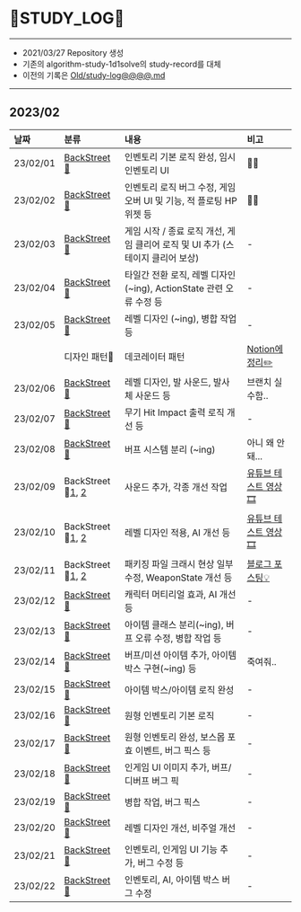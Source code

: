 # 📜STUDY_LOG📜
---
- 2021/03/27 Repository 생성
- 기존의 algorithm-study-1d1solve의 study-record를 대체
- 이전의 기록은 [Old/study-log@@@@.md](https://github.com/Oriburger/oriburger_study_log/blob/main/Old/study_log_2021.md)
---

## 2023/02

<div markdown="1">

|날짜|분류|내용|비고|
|:----|:----|:----|:----|
|23/02/01|[BackStreet🌆](https://github.com/Oriburger/UE5-BackStreet)|인벤토리 기본 로직 완성, 임시 인벤토리 UI|😵‍💫|
|23/02/02|[BackStreet🌆](https://github.com/Oriburger/UE5-BackStreet)|인벤토리 로직 버그 수정, 게임 오버 UI 및 기능, 적 플로팅 HP위젯 등|😵‍💫|
|23/02/03|[BackStreet🌆](https://github.com/Oriburger/UE5-BackStreet/commit/87efaa789848a1189d913c421e180373702ef09b)|게임 시작 / 종료 로직 개선, 게임 클리어 로직 및 UI 추가 (스테이지 클리어 보상)|-|
|23/02/04|[BackStreet🌆](https://github.com/Oriburger/UE5-BackStreet/commit/39a318cac54fdaccafa67def90b12615480e4464)|타일간 전환 로직, 레벨 디자인 (~ing), ActionState 관련 오류 수정 등|-|
|23/02/05|[BackStreet🌆](https://github.com/SSU-BackStreet/UE5-BackStreet)|레벨 디자인 (~ing), 병합 작업 등|-|
||디자인 패턴📖|데코레이터 패턴|[Notion에 정리✏️](https://oriburger.notion.site/96de0df7fc5e4834a5e8ede32aba4b02)|
|23/02/06|[BackStreet🌆](https://github.com/Oriburger/UE5-BackStreet/commit/cc1dba51180a1ea7aa0bb85c36a2f6cc59036c82)|레벨 디자인, 발 사운드, 발사체 사운드 등|브랜치 실수함..|
|23/02/07|[BackStreet🌆](https://github.com/Oriburger/UE5-BackStreet/commit/fb653a0781c7de58c13b921d90bad38d02921e92)|무기 Hit Impact 출력 로직 개선 등|-|
|23/02/08|[BackStreet🌆](https://github.com/Oriburger/UE5-BackStreet/commit/e014feb05e43fe679a0b8a6190d758e2d2087eea)|버프 시스템 분리 (~ing)|아니 왜 안돼...|
|23/02/09|BackStreet🌆[1](https://github.com/Oriburger/UE5-BackStreet-Mirror/commit/21baa88ac794d50f7e24536a12df16457e6dd3c3), [2](https://github.com/Oriburger/UE5-BackStreet-Mirror/commit/ab5892d6b10a6518924e355c3da35437b029fb96)|사운드 추가, 각종 개선 작업|[유튜브 테스트 영상🎞️](https://www.youtube.com/watch?v=XqbCDdVFlTI&ab_channel=LJH)|
|23/02/10|BackStreet🌆[1](https://github.com/Oriburger/UE5-BackStreet-Mirror/commit/1d1957404cf59637716ecd8d28c58ad67152528b), [2](https://github.com/Oriburger/UE5-BackStreet-Mirror/commit/47f7715fa92cb657475409adc24a87533366a0ab)|레벨 디자인 적용, AI 개선 등|[유튜브 테스트 영상🎞️](https://www.youtube.com/watch?v=bI3qDy2NUew&ab_channel=LJH)|
|23/02/11|BackStreet🌆[1](https://github.com/Oriburger/UE5-BackStreet/commit/9f90588b5ddca7f3d61277fa34c7fc360deae75a), [2](https://github.com/Oriburger/UE5-BackStreet/commit/164a585b46d4f798c861d19ade764c96d2853b7e)|패키징 파일 크래시 현상 일부 수정, WeaponState 개선 등|[블로그 포스팅💡](https://blog.naver.com/uss425/223012458970)|
|23/02/12|[BackStreet🌆](https://github.com/Oriburger/UE5-BackStreet/commit/90dcbe4ccac80afa953d50695a93521fd041dfc9)|캐릭터 머티리얼 효과, AI 개선 등|-|
|23/02/13|[BackStreet🌆](https://github.com/Oriburger/UE5-BackStreet/commit/59f10dacadfa5475cdf608c17a5a17180d160d82)|아이템 클래스 분리(~ing), 버프 오류 수정, 병합 작업 등|-|
|23/02/14|[BackStreet🌆](https://github.com/Oriburger/UE5-BackStreet/commit/fd1f586b0f94c9e17c59b7a4b1202118c432bc04)|버프/미션 아이템 추가, 아이템 박스 구현(~ing) 등|죽여줘..|
|23/02/15|[BackStreet🌆](https://github.com/Oriburger/UE5-BackStreet/commit/a939cd2b109529c79f17b4318992ee1bc9ccbdf4)|아이템 박스/아이템 로직 완성|-|
|23/02/16|[BackStreet🌆](https://github.com/Oriburger/UE5-BackStreet/commit/5aee26b0929682a783245c18a70c5234a6a4ed13)|원형 인벤토리 기본 로직|-|
|23/02/17|[BackStreet🌆](https://github.com/Oriburger/UE5-BackStreet/commit/3dc21bf7140db0e305df481d3dd6142540644820)|원형 인벤토리 완성, 보스몹 포효 이벤트, 버그 픽스 등|-|
|23/02/18|[BackStreet🌆](https://github.com/Oriburger/UE5-BackStreet/commit/cde4783e19d3ac4d8fc72a9cc1369e521bf494bb)|인게임 UI 이미지 추가, 버프/디버프 버그 픽|-|
|23/02/19|[BackStreet🌆](https://github.com/Oriburger/UE5-BackStreet/commit/f70310ab6a55175898d1f17179580947b1540cea)|병합 작업, 버그 픽스|-|
|23/02/20|[BackStreet🌆](https://github.com/Oriburger/UE5-BackStreet/commit/dc15c3e0f7f27dfadfc2b4189a62e18b67925c36)|레벨 디자인 개선, 비주얼 개선|-|
|23/02/21|[BackStreet🌆](https://github.com/SSU-BackStreet/UE5-BackStreet/pull/61)|인벤토리, 인게임 UI 기능 추가, 버그 수정 등|-|
|23/02/22|[BackStreet🌆](https://github.com/Oriburger/UE5-BackStreet/commit/359497063fb0b5e7e566f010d55bb87f61088d66)|인벤토리, AI, 아이템 박스 버그 수정|-|


</div>

<!--

- 📔📚📙📘📗📒📃📜📄📑

-->
